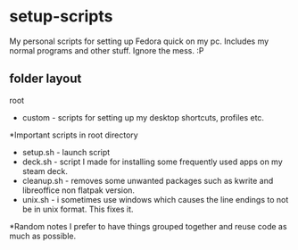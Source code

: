 # setup-scripts
My personal scripts for setting up Fedora quick on my pc.
Includes my normal programs and other stuff. Ignore the mess. :P

folder layout
-------------
root
* custom - scripts for setting up my desktop shortcuts, profiles etc.


*Important scripts in root directory
* setup.sh - launch script
* deck.sh - script I made for installing some frequently used apps on my steam deck.
* cleanup.sh - removes some unwanted packages such as kwrite and libreoffice non flatpak version.
* unix.sh - i sometimes use windows which causes the line endings to not be in unix format. This fixes it.

*Random notes
I prefer to have things grouped together and reuse code as much as possible.